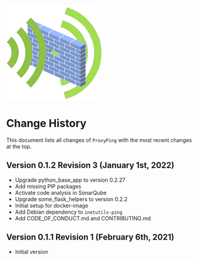 ![ProxyPingLogo](doc/proxy_ping_logo_256x256.png)

# Change History 

This document lists all changes of `ProxyPing` with the most recent changes at the top.

## Version 0.1.2 Revision 3 (January 1st, 2022)

* Upgrade python_base_app to version 0.2.27
* Add missing PIP packages
* Activate code analysis in SonarQube
* Upgrade some_flask_helpers to version 0.2.2
* Initial setup for docker-image 
* Add Debian dependency to `inetutils-ping`
* Add CODE_OF_CONDUCT.md and CONTRIBUTING.md

## Version 0.1.1 Revision 1 (February 6th, 2021)

*   Initial version
